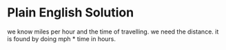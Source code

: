 # Plain English Solution
we know miles per hour and the time of travelling. we need the distance. it is found by doing mph * time in hours.